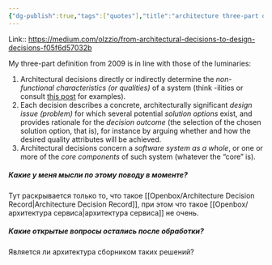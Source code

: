 ```yaml
---
{"dg-publish":true,"tags":["quotes"],"title":"architecture three-part definition","date":"2021-08-25T08:48:00+03:00","modified_at":"2024-02-24T11:25:32+03:00","dg-path":"/quotes/202108250848.md","permalink":"/quotes/202108250848/","dgPassFrontmatter":true}
---
```



Link:: https://medium.com/olzzio/from-architectural-decisions-to-design-decisions-f05f6d57032b

My three-part definition from 2009 is in line with those of the luminaries:
1.  Architectural decisions directly or indirectly determine the _non-functional characteristics (or qualities)_ of a system (think -ilities or consult [this post](https://ozimmer.ch/practices/2020/11/19/ExtraExtraReadAllboutIt.html) for examples).
2.  Each decision describes a concrete, architecturally significant _design issue (problem)_ for which several potential _solution options_ exist, and provides rationale for the _decision outcome_ (the selection of the chosen solution option, that is), for instance by arguing whether and how the desired quality attributes will be achieved.
3.  Architectural decisions concern a _software system as a whole_, or one or more of the _core components_ of such system (whatever the “core” is).

##### Какие у меня мысли по этому поводу в моменте?

Тут раскрывается только то, что такое [[Openbox/Architecture Decision Record\|Architecture Decision Record]], при этом что такое [[Openbox/архитектура сервиса\|архитектура сервиса]] не очень.

##### Какие открытые вопросы остались после обработки?

Является ли архитектура сборником таких решений?
